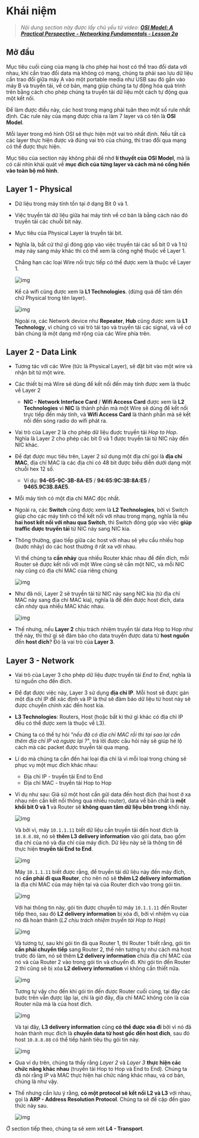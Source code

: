 # Khái niệm

>_Nội dung section này được lấy chủ yếu từ video: **[OSI Model: A Practical Perspective - Networking Fundamentals - Lesson 2a](https://youtu.be/LkolbURrtTs?list=PLIFyRwBY_4bRLmKfP1KnZA6rZbRHtxmXi&t=29)**_

## Mở đầu

Mục tiêu cuối cùng của mạng là cho phép hai host có thể trao đổi data với nhau, khi cần trao đổi data mà không có mạng, chúng ta phải sao lưu dữ liệu cần trao đổi giữa máy A vào một portable media như USB sau đó gắn vào máy B và truyền tải, về cơ bản, mạng giúp chúng ta tự động hóa quá trình trên bằng cách cho phép chúng ta truyền tải dữ liệu một cách tự động qua một kết nối.

Để làm được điều này, các host trong mạng phải tuân theo một số rule nhất định. Các rule này của mạng được chia ra làm 7 layer và có tên là **OSI Model**.

Mỗi layer trong mô hình OSI sẽ thực hiện một vai trò nhất định. Nếu tất cả các layer thực hiện được và đúng vai trò của chúng, thì trao đổi qua mạng có thể được thực hiện.

Mục tiêu của section này không phải để nhớ **lí thuyết của OSI Model**, mà là có cái nhìn khái quát về  **mục đích của từng layer và cách mà nó cống hiến vào toàn bộ mô hình**.

## Layer 1 - Physical
- Dữ liệu trong máy tính tồn tại ở dạng Bit 0 và 1.
- Việc truyền tải dữ liệu giữa hai máy tính về cơ bản là bằng cách nào đó truyền tải các chuỗi bit này.
- Mục tiêu của Physical Layer là truyền tải bit.
- Nghĩa là, bất cứ thứ gì đóng góp vào việc truyền tải các số bit 0 và 1 từ máy này sang máy khác thì có thể xem là công nghệ thuộc về Layer 1.

  Chẳng hạn các loại Wire nối trực tiếp có thể được xem là thuộc về Layer 1.

  ![img](/images/sub-module-2/Screenshot%20from%202024-09-07%2009-53-51.png)

  Kể cả wifi cũng được xem là **L1 Technologies**. (đừng quá để tâm đến chữ Physical trong tên layer).

  ![img](/images/sub-module-2/image%20copy.png)

  Ngoài ra, các Network device như **Repeater**, **Hub** cũng được xem là **L1 Technology**, vì chúng có vai trò tái tạo và truyền tải các signal, và về cơ bản chúng là một dạng mở rộng của các Wire phía trên.

## Layer 2 - Data Link
- Tương tác với các Wire (tức là Physical Layer), sẽ đặt bit vào một wire và nhận bit từ một wire.
- Các thiết bị mà Wire sẽ dùng để kết nối đến máy tính được xem là thuộc về Layer 2
  - **NIC - Network Interface Card** / **Wifi Access Card** được xem là **L2 Technologies** vì **NIC** là thành phần mà một Wire sẽ dùng để kết nối trực tiếp đến máy tính, và **Wifi Access Card** là thành phần mà sẽ kết nối đến sóng radio do wifi phát ra.
- Vai trò của Layer 2 là cho phép dữ liệu đuợc truyền tải *Hop to Hop*. Nghĩa là Layer 2 cho phép các bit 0 và 1 được truyền tải từ NIC này đến NIC khác. 
- Để đạt được mục tiêu trên, Layer 2 sử dụng một địa chỉ gọi là **địa chỉ MAC**, địa chỉ MAC là các địa chỉ có 48 bit được biểu diễn dưới dạng một chuỗi hex 12 số.
  - Ví dụ: **94-65-9C-3B-8A-E5** / **94:65:9C:3B:8A:E5** / **9465.9C3B.8AE5**.
- Mỗi máy tính có một địa chỉ MAC độc nhất.
- Ngoài ra, các **Switch** cũng được xem là **L2 Technologies**, bởi vì Switch giúp cho các máy tính có thể kết nối với nhau trong mạng, nghĩa là nếu **hai host kết nối với nhau qua Switch**, thì Switch đóng góp vào việc **giúp traffic được truyền tải** từ NIC này sang NIC kia.
- Thông thường, giao tiếp giữa các host với nhau sẽ yêu cầu nhiều hop (bước nhảy) do các host thường ở rất xa với nhau. 
    
    Vì thế chúng ta **cần nhảy** qua nhiều Router khác nhau để đến đích, mỗi Router sẽ được kết nối với một Wire cũng sẽ cần một NIC, và mỗi NIC này cũng có địa chỉ MAC của riêng chúng
  
  ![img](/images/sub-module-2/Screenshot%20from%202024-09-07%2010-23-55.png)

- Như đã nói, Layer 2 sẽ truyền tải từ NIC này sang NIC kia (từ địa chỉ MAC này sang địa chỉ MAC kia), nghĩa là để đến được host đích, data cần *nhảy* qua nhiều MAC khác nhau.

  ![img](/images/sub-module-2/gif-12.gif)

- Thế nhưng, nếu **Layer 2** chịu trách nhiệm truyền tải data Hop to Hop như thế này, thì thứ gì sẽ đảm bảo cho data truyền được data từ **host nguồn** đến **host đích**? Đó là vai trò của **Layer 3**.

## Layer 3 - Network
- Vai trò của Layer 3 cho phép dữ liệu được truyền tải *End to End*, nghĩa là từ nguồn cho đến đích. 
- Để đạt được việc này, Layer 3 sử dụng **địa chỉ IP**. Mỗi host sẽ được gán một địa chỉ IP để xác định và IP là thứ sẽ đảm bảo dữ liệu từ host này sẽ được chuyển chính xác đến host kia.
- **L3 Technologies**: Routers, Host (hoặc bất kì thứ gì khác có địa chỉ IP đều có thể được xem là thuộc về L3).
- Chúng ta có thể tự hỏi *"nếu đã có địa chỉ MAC rồi thì tại sao lại cần thêm địa chỉ IP và ngược lại ?"*, trả lời được câu hỏi này sẽ giúp hé lộ cách mà các packet được truyền tải qua mạng.
- Lí do mà chúng ta cần đến hai loại địa chỉ là vì mỗi loại trong chúng sẽ phục vụ một mục đích khác nhau:
  - Địa chỉ IP - truyền tải End to End
  - Địa chỉ MAC - truyền tải Hop to Hop
- Ví dụ như sau: Giả sử một host cần gửi data đến host đích (hai host ở xa nhau nên cần kết nối thông qua nhiều router), data về bản chất là **một khối bit 0 và 1** và Router sẽ **không quan tâm dữ liệu bên trong** khối này.

  ![img](/images/sub-module-2/gif-13.gif)
  
  Và bởi vì, máy `10.1.1.11` biết dữ liệu cần truyền tải đến host đích là `10.8.8.88`, nó sẽ **thêm L3 delivery information** vào gói data, bao gồm địa chỉ của nó và địa chỉ của máy đích. Dữ liệu này sẽ là thông tin để thực hiện **truyền tải End to End**.

  ![img](/images/sub-module-2/gif-14.gif)

  Máy `10.1.1.11` biết được rằng, để truyền tải dữ liệu này đến máy đích, nó **cần phải đi qua Router**, cho nên nó sẽ **thêm L2 delivery information** là địa chỉ MAC của máy hiện tại và của Router đích vào trong gói tin.

  ![img](/images/sub-module-2/gif-16.gif) 

  Với hai thông tin này, gói tin được chuyển từ máy `10.1.1.11` đến Router tiếp theo, sau đó **L2 delivery information** bị xóa đi, bởi vì nhiệm vụ của nó đã hoàn thành (*L2 chịu trách nhiệm truyền tải Hop to Hop*)

  ![img](/images/sub-module-2/gif-17.gif)

  Và tương tự, sau khi gói tin đã qua Router 1, thì Router 1 biết rằng, gói tin **cần phải chuyển tiếp** sang Router 2, thế nên tương tự như cách mà host trước đó làm, nó sẽ thêm **L2 delivery information** chứa địa chỉ MAC của nó và của Router 2 vào trong gói tin và chuyển đi. Khi gói tin đến Router 2 thì cũng sẽ bị xóa **L2 delivery information** vì không cần thiết nữa.

  ![img](/images/sub-module-2/gif-18.gif)

  Tương tự vậy cho đến khi gói tin đến được Router cuối cùng, tại đây các bước trên vẫn được lặp lại, chỉ là giờ đây, địa chỉ MAC không còn là của Router nữa mà là của host đích.

  ![img](/images/sub-module-2/gif-19.gif)

  Và tại đây, **L3 delivery information** cũng **có thể được xóa đi** bởi vì nó đã hoàn thành mục đích là **chuyển data từ host gốc đến host đích**, sau đó host `10.8.8.88` có thể tiếp hành tiêu thụ gói tin này.

  ![img](/images/sub-module-2/gif-20.gif)

- Qua ví dụ trên, chúng ta thấy rằng *Layer 2* và *Layer 3* **thực hiện các chức năng khác nhau** (truyền tải Hop to Hop và End to End). Chúng ta đã nói rằng IP và MAC thực hiện hai chức năng khác nhau, và cơ bản, chúng là như vậy. 
- Thế nhưng cần lưu ý rằng, **có một protocol sẽ kết nối L2 và L3** với nhau, gọi là **ARP - Address Resolution Protocol**. Chúng ta sẽ đề cập đến giao thức này sau.

  ![img](/images/sub-module-2/Screenshot%20from%202024-09-07%2011-11-33.png)

Ở section tiếp theo, chúng ta sẽ xem xét **L4 - Transport**.
